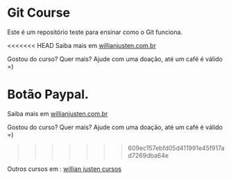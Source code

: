 # Git Course

Este é um repositório teste para ensinar como o Git funciona.

<<<<<<< HEAD
Saiba mais em [willianjusten.com.br](htp://willianjusten.com.br)

Gostou do curso? Quer mais? Ajude com uma doação, até um café é válido =)

Botão Paypal.
=======
Saiba mais em [willianjusten.com.br](http://willianjusten.com.br)

Gostou do curso? Quer mais? Ajude com uma doação, até um café é válido =)
>>>>>>> 609ec157ebfd05d411991e45f917ad7269dba64e

Outros cursos em : [willian justen cursos](http://willianjusten.teachable.com)
